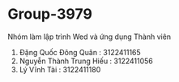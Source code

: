 # Group-3979
Nhóm làm lập trình Wed  và ứng dụng
Thành viên
1. Đặng Quốc Đông Quân : 3122411165
2. Nguyễn Thành Trung Hiếu : 3122411056
3. Lý Vĩnh Tài : 3122411180
